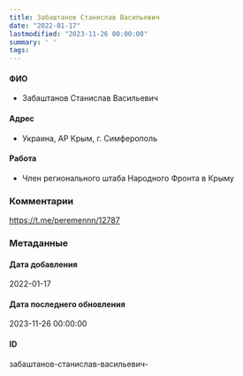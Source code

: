 ```yaml
---
title: Забаштанов Станислав Васильевич
date: "2022-01-17"
lastmodified: "2023-11-26 00:00:00"
summary: ' '
tags: 
---
```

<!--# pp1-->
<!--## Фигурант-->
<!--### Личные данные-->
#### ФИО
- Забаштанов Станислав Васильевич
#### Адрес
- Украина, АР Крым, г. Симферополь
#### Работа
- Член регионального штаба Народного Фронта в Крыму
### Комментарии
https://t.me/peremennn/12787
### Метаданные
#### Дата добавления
2022-01-17
#### Дата последнего обновления
2023-11-26 00:00:00
#### ID
забаштанов-станислав-васильевич-
<!--## END;-->

